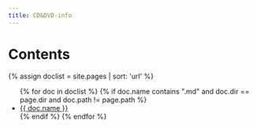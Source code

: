 ```yaml
---
title: CD&DVD-info
---
```


# Contents

{% assign doclist = site.pages | sort: 'url'  %}
 <ul>
    {% for doc in doclist %}
         {% if doc.name contains ".md" and doc.dir == page.dir and doc.path != page.path %}
             <li><a href="{{ site.baseurl }}{{ doc.title }}">{{ doc.name }}</a></li>
         {% endif %}
     {% endfor %}
 </ul>
